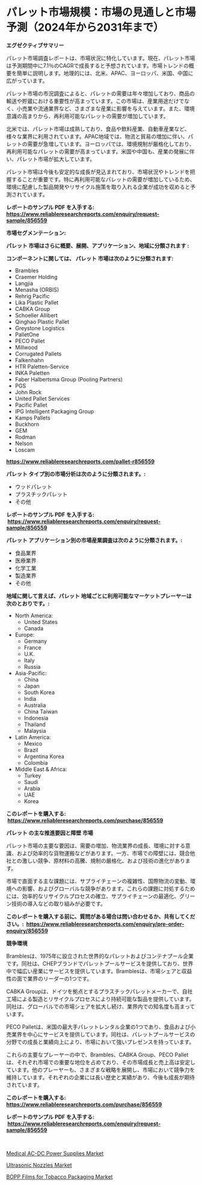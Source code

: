 <p><h1>パレット市場規模：市場の見通しと市場予測（2024年から2031年まで）</h1></p><p><strong>エグゼクティブサマリー</strong></p>
<p><p>パレット市場調査レポートは、市場状況に特化しています。現在、パレット市場は予測期間中に7.1％のCAGRで成長すると予想されています。市場トレンドの概要を簡単に説明します。地理的には、北米、APAC、ヨーロッパ、米国、中国に広がっています。</p><p>パレット市場の市況調査によると、パレットの需要は年々増加しており、商品の輸送や貯蔵における重要性が高まっています。この市場は、産業用途だけでなく、小売業や流通業界など、さまざまな産業に影響を与えています。また、環境意識の高まりから、再利用可能なパレットの需要が増加しています。</p><p>北米では、パレット市場は成熟しており、食品や飲料産業、自動車産業など、様々な業界に利用されています。APAC地域では、物流と貿易の増加に伴い、パレットの需要が急増しています。ヨーロッパでは、環境規制が厳格化しており、再利用可能なパレットの需要が高まっています。米国や中国も、産業の発展に伴い、パレット市場が拡大しています。</p><p>パレット市場は今後も安定的な成長が見込まれており、市場状況やトレンドを把握することが重要です。特に再利用可能なパレットの需要が増加しているため、環境に配慮した製品開発やリサイクル施策を取り入れる企業が成功を収めると予測されています。</p></p>
<p><strong>レポートのサンプル PDF を入手する: <a href="https://www.reliableresearchreports.com/enquiry/request-sample/856559">https://www.reliableresearchreports.com/enquiry/request-sample/856559</a></strong></p>
<p><strong>市場セグメンテーション:</strong></p>
<p><strong> パレット 市場はさらに概要、展開、アプリケーション、地域に分類されます :</strong></p>
<p><strong>コンポーネントに関しては、 パレット 市場は次のように分類されます: &nbsp;</strong></p>
<p><ul><li>Brambles</li><li>Craemer Holding</li><li>Langjia</li><li>Menasha (ORBIS)</li><li>Rehrig Pacific</li><li>Lika Plastic Pallet</li><li>CABKA Group</li><li>Schoeller Allibert</li><li>Qinghao Plastic Pallet</li><li>Greystone Logistics</li><li>PalletOne</li><li>PECO Pallet</li><li>Millwood</li><li>Corrugated Pallets</li><li>Falkenhahn</li><li>HTR Paletten-Service</li><li>INKA Paletten</li><li>Faber Halbertsma Group (Pooling Partners)</li><li>PGS</li><li>John Rock</li><li>United Pallet Services</li><li>Pacific Pallet</li><li>IPG Intelligent Packaging Group</li><li>Kamps Pallets</li><li>Buckhorn</li><li>GEM</li><li>Rodman</li><li>Nelson</li><li>Loscam</li></ul></p>
<p><strong><a href="https://www.reliableresearchreports.com/pallet-r856559">https://www.reliableresearchreports.com/pallet-r856559</a></strong></p>
<p><strong> パレット タイプ別の市場分析は次のように分類されます。:</strong></p>
<p><ul><li>ウッドパレット</li><li>プラスチックパレット</li><li>その他</li></ul></p>
<p><strong>レポートのサンプル PDF を入手する: &nbsp;<a href="https://www.reliableresearchreports.com/enquiry/request-sample/856559">https://www.reliableresearchreports.com/enquiry/request-sample/856559</a></strong></p>
<p><strong> パレット アプリケーション別の市場産業調査は次のように分類されます。:</strong></p>
<p><ul><li>食品業界</li><li>医療業界</li><li>化学工業</li><li>製造業界</li><li>その他</li></ul></p>
<p><strong>地域に関して言えば、パレット 地域ごとに利用可能なマーケットプレーヤーは次のとおりです。:</strong></p>
<p><ul>
    <li>
        North America:
        <ul>
            <li>United States</li>
            <li>Canada</li>
        </ul>
    </li>
    <li>
        Europe:
        <ul>
            <li>Germany</li>
            <li>France</li>
            <li>U.K.</li>
            <li>Italy</li>
            <li>Russia</li>
        </ul>
    </li>
    <li>
        Asia-Pacific:
        <ul>
            <li>China</li>
            <li>Japan</li>
            <li>South Korea</li>
            <li>India</li>
            <li>Australia</li>
            <li>China Taiwan</li>
            <li>Indonesia</li>
            <li>Thailand</li>
            <li>Malaysia</li>
        </ul>
    </li>
    <li>
        Latin America:
        <ul>
            <li>Mexico</li>
            <li>Brazil</li>
            <li>Argentina Korea</li>
            <li>Colombia</li>
        </ul>
    </li>
    <li>
        Middle East & Africa:
        <ul>
            <li>Turkey</li>
            <li>Saudi</li>
            <li>Arabia</li>
            <li>UAE</li>
            <li>Korea</li>
        </ul>
    </li>
    </ul></p>
<p><strong>このレポートを購入する: &nbsp;<a href="https://www.reliableresearchreports.com/purchase/856559">https://www.reliableresearchreports.com/purchase/856559</a></strong></p>
<p><strong>パレット の主な推進要因と障壁 市場</strong></p>
<p><p>パレット市場の主要な要因は、需要の増加、物流業界の成長、環境に対する意識、および効率的な貨物運搬などがあります。一方、市場での障壁には、競合他社との激しい競争、原材料の高騰、規制の厳格化、および技術の進化があります。</p><p>市場で直面する主な課題には、サプライチェーンの複雑性、国際物流の変動、環境への影響、およびグローバルな競争があります。これらの課題に対処するためには、効率的なリサイクルプロセスの確立、サプライチェーンの最適化、グリーン技術の導入などの取り組みが必要です。</p></p>
<p><strong>このレポートを購入する前に、質問がある場合は問い合わせるか、共有してください。:&nbsp; <a href="https://www.reliableresearchreports.com/enquiry/pre-order-enquiry/856559">https://www.reliableresearchreports.com/enquiry/pre-order-enquiry/856559</a></strong></p>
<p><strong>競争環境</strong></p>
<p><p>Bramblesは、1975年に設立された世界的なパレットおよびコンテナプール企業です。同社は、CHEPブランドでパレットプールサービスを提供しており、世界中で幅広い産業にサービスを提供しています。Bramblesは、市場シェアと収益性の面で業界のリーダーの1つです。</p><p>CABKA Groupは、ドイツを拠点とするプラスチックパレットメーカーで、自社工場による製造とリサイクルプロセスにより持続可能な製品を提供しています。同社は、グローバルでの市場シェアを拡大し続け、業界内での知名度も高まっています。</p><p>PECO Palletは、米国の最大手パレットレンタル企業の1つであり、食品および小売業界を中心にサービスを提供しています。同社は、パレットプールサービスの分野での成長と業績向上により、市場において強いプレゼンスを持っています。</p><p>これらの主要なプレーヤーの中で、Brambles、CABKA Group、PECO Palletは、それぞれ市場での重要な地位を占めており、その市場成長と売上高は安定しています。他のプレーヤーも、さまざまな戦略を展開し、市場において競争力を維持しています。それぞれの企業には長い歴史と実績があり、今後も成長が期待されています。</p></p>
<p><strong>このレポートを購入する: &nbsp; <a href="https://www.reliableresearchreports.com/purchase/856559">https://www.reliableresearchreports.com/purchase/856559</a></strong></p>
<p><strong>レポートのサンプル PDF を入手する: &nbsp;<a href="https://www.reliableresearchreports.com/enquiry/request-sample/856559">https://www.reliableresearchreports.com/enquiry/request-sample/856559</a></strong><strong></strong></p>
<p>&nbsp;</p>
<p><p><a href="https://www.linkedin.com/pulse/medical-ac-dc-power-supplies-market-research-report-key-successful-3yrre?trackingId=8RbDND1%2FdGENTlNMgnBs8w%3D%3D">Medical AC-DC Power Supplies Market</a></p><p><a href="https://www.linkedin.com/pulse/ultrasonic-nozzles-market-analysis-examines-its-scope-growth-ov3te?trackingId=0SsnFSi%2FXkPaDAUtWWg9iQ%3D%3D">Ultrasonic Nozzles Market</a></p><p><a href="https://www.linkedin.com/pulse/bopp-films-tobacco-packaging-market-size-examines-its-scope-primary-omffe?trackingId=FI1VpN0IrnKhTNE44BHc9Q%3D%3D">BOPP Films for Tobacco Packaging Market</a></p></p>